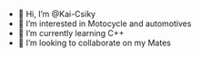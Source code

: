 - 👋 Hi, I’m @Kai-Csiky
- 👀 I’m interested in Motocycle and automotives
- 🌱 I’m currently learning C++
- 💞️ I’m looking to collaborate on my Mates  

<!---
Kai-Csiky/Kai-Csiky is a ✨ special ✨ repository because its `README.md` (this file) appears on your GitHub profile.
You can click the Preview link to take a look at your changes.
--->

